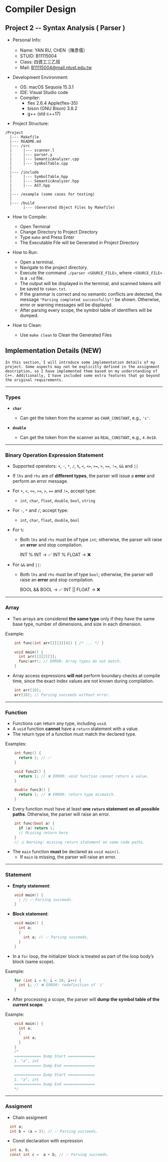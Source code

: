 # Compiler Design
## Project 2 -- Syntax Analysis ( Parser )

- Personal Info:
  - Name: YAN RU, CHEN（陳彥儒）
  - STUID: B11115004
  - Class: 四資工三乙班
  - Mail: B11115004@mail.ntust.edu.tw
  
- Development Environment:
  - OS: macOS Sequoia 15.3.1
  - IDE: Visual Studio code
  - Compiler:
    - flex 2.6.4 Apple(flex-35)
    - bison (GNU Bison) 3.8.2
    - g++ (std c++17)
  
- Project Structure:
```
/Project
  |--- Makefile
  |--- README.md
  |--- /src
  |     |--- scanner.l
  |     |--- parser.y
  |     |--- SemanticAnalyzer.cpp
  |     |--- SymbolTable.cpp
  |     
  |--- /include
  |     |--- SymbolTable.hpp
  |     |--- SemanticAnalyzer.hpp
  |     |--- AST.hpp
  |     
  |--- /example (some cases for testing)
  |    
  |--- /build
        |--- (Generated Object Files by Makefile)
```

- How to Compile:
  - Open Terminal
  - Change Directory to Project Directory
  - Type `make` and Press Enter
  - The Executable File will be Generated in Project Directory

- How to Run:
  - Open a terminal.
  - Navigate to the project directory.
  - Execute the command `./parser <SOURCE_FILE>`, where `<SOURCE_FILE>` is a `.sd` file.
  - The output will be displayed in the terminal, and scanned tokens will be saved to `token.txt`.
  - If the grammar is correct and no semantic conflicts are detected, the message `"Parsing completed successfully!"` be shown. Otherwise, error or warning messages will be displayed.
  - After parsing every scope, the symbol table of identifiers will be dumped.
    
- How to Clean:
  - Use `make clean` to Clean the Generated Files



## Implementation Details (NEW)
```
In this section, I will introduce some implementation details of my project. Some aspects may not be explicitly defined in the assignment description, so I have implemented them based on my understanding of C++. Additionally, I have included some extra features that go beyond the original requirements.
```
---
### Types

- **`char`**  
  - Can get the token from the scanner as `CHAR_CONSTANT`, e.g., `'c'`.

- **`double`**  
  - Can get the token from the scanner as `REAL_CONSTANT`, e.g., `4.0e10`.

---

### Binary Operation Expression Statement

- Supported operators: `+`, `-`, `*`, `/`, `%`, `<`, `<=`, `>=`, `>`, `==`, `!=`, `&&` and `||`
- If `lhs` and `rhs` are of **different types**, the parser will issue a **error** and perform an error message.

- For `+`, `<`, `<=`, `>=`, `>`, `==` and  `!=`, accept type:
  - `int`, `char`, `float`, `double`, `bool`, `string`

- For `-`, `*` and `/`,  accept type:
  - `int`, `char`, `float`, `double`, `bool`

- For `%`:
  - Both `lhs` and `rhs` must be of type `int`; otherwise, the parser will raise an **error** and stop compilation.

    INT % INT -> ✅
    INT % FLOAT -> ❌

- For `&&` and `||`:
  - Both `lhs` and `rhs` must be of type `bool`; otherwise, the parser will raise an **error** and stop compilation.

    BOOL && BOOL -> ✅
    INT || FLOAT -> ❌

---

### Array

- Two arrays are considered **the same type** only if they have the same base type, number of dimensions, and size in each dimension.

Example:
```c
    int func(int arr[2][3][4]) { /* ... */ }

    void main() {
      int arr[1][2][3];
      func(arr); // ERROR: Array types do not match.
    }
```

- Array access expressions **will not** perform boundary checks at compile time, since the exact index values are not known during compilation.
```c
    int arr[10];
    arr[10]; // Parsing succeeds without error.
```
---

### Function

- Functions can return any type, including `void`.
- A `void` function **cannot** have a `return` statement with a value.
- The return type of a function must match the declared type.

Examples:
```c
    int func() {
      return 1; // ✅
    }

    void func2() {
      return 1; // ❌ ERROR: void function cannot return a value.
    }

    double func3() {
      return 1; // ❌ ERROR: return type mismatch.
    }
```
- Every function must have at least **one `return` statement on all possible paths**. Otherwise, the parser will raise an error.
```c
    int func(bool a) {
      if (a) return 1;
      // Missing return here
    }
    // ⚠️ Warning: missing return statement on some code paths.
```
- The `main` function **must** be declared as `void main()`.
  - If `main` is missing, the parser will raise an error.

---

### Statement

- **Empty statement**:
```c
    void main() {
      ; // ✅ Parsing succeeds.
    }
```
- **Block statement**:
```c
    void main() {
      int a;
      {
        int a; // ✅ Parsing succeeds.
      }
    }
```
- In a `for` loop, the initializer block is treated as part of the loop body’s block (same scope).

Example:
```c
    for (int i = 0; i < 10; i++) {
      int i; // ❌ ERROR: redefinition of 'i'
    }
```
- After processing a scope, the parser will **dump the symbol table of the current scope**.

Example:
```c
    void main() {
      int a;
      {
        int a;
      }
    }
    /*
    ============ Dump Start ============
    1. "a", int
    ============ Dump End ==============

    ============ Dump Start ============
    1. "a", int
    ============ Dump End ==============
    */
```
---
### Assigment
- Chain assigment
```c
  int a;
  int b = (a = 3); // ✅ Parsing succeeds.
```

- Const declaration with expression
```c
  int a, b;
  const int c =  a + b; // ✅ Parsing succeeds.
```